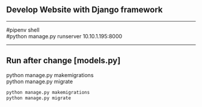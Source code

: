 ## Develop Website with Django framework
----------------------------------------------
#pipenv shell\
#python manage.py runserver 10.10.1.195:8000<br>


----------------------------------------------
## Run after change [models.py]

python manage.py makemigrations   
python manage.py migrate          


```python
python manage.py makemigrations   
python manage.py migrate    
```
